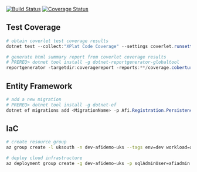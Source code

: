 [![Build Status](https://app.travis-ci.com/ne1410s/afi.registration.svg?branch=main)](https://app.travis-ci.com/ne1410s/afi.registration)
[![Coverage Status](https://coveralls.io/repos/github/ne1410s/afi.registration/badge.svg?branch=main)](https://coveralls.io/github/ne1410s/afi.registration?branch=main)

## Test Coverage
```powershell
# obtain coverlet test coverage results
dotnet test --collect:"XPlat Code Coverage" --settings coverlet.runsettings

# generate html summary report from coverlet coverage results
# PREREQ> dotnet tool install -g dotnet-reportgenerator-globaltool
reportgenerator -targetdir:coveragereport -reports:**/coverage.cobertura.xml -reporttypes:"html;htmlsummary" 
```

## Entity Framework
```powershell
# add a new migration
# PREREQ> dotnet tool install -g dotnet-ef
dotnet ef migrations add <MigrationName> -p Afi.Registration.Persistence -s Afi.Registration.Api
```

## IaC
```bash
# create resource group
az group create -l uksouth -n dev-afidemo-uks --tags env=dev workload=afidemo

# deploy cloud infrastructure
az deployment group create -g dev-afidemo-uks -p sqlAdminUser=afiadmin
```